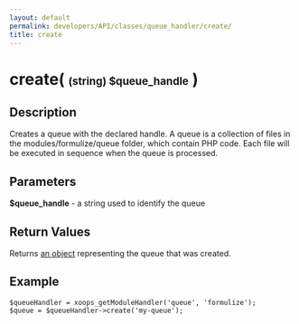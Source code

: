 ```yaml
---
layout: default
permalink: developers/API/classes/queue_handler/create/
title: create
---
```


# create( <span style='font-size: 14pt;'>(string) $queue_handle</span> )

## Description

Creates a queue with the declared handle. A queue is a collection of files in the modules/formulize/queue folder, which contain PHP code. Each file will be executed in sequence when the queue is processed.

## Parameters

__$queue_handle__ - a string used to identify the queue

## Return Values

Returns [an object](../../queue_object) representing the queue that was created.

## Example

~~~
$queueHandler = xoops_getModuleHandler('queue', 'formulize');
$queue = $queueHandler->create('my-queue');
~~~
